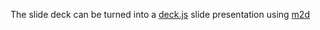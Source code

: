 The slide deck can be turned into a
[deck.js](https://github.com/imakewebthings/deck.js) slide presentation using
[m2d](https://github.com/ulf/markdown2deckjs)

